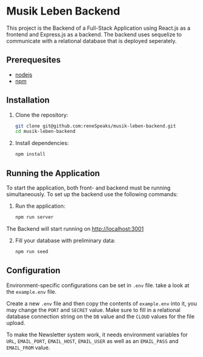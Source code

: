 # Musik Leben Backend

This project is the Backend of a Full-Stack Application using React.js as a frontend and Express.js as a backend. The backend uses sequelize to communicate with a relational database that is deployed seperately.

## Prerequesites

- [nodejs](https://nodejs.org/)
- [npm](https://www.npmjs.com/)

## Installation

1. Clone the repository:

   ```bash
   git clone git@github.com:reneSpeaks/musik-leben-backend.git
   cd musik-leben-backend
   ```

2. Install dependencies:

   ```bash
   npm install
   ```

## Running the Application

To start the application, both front- and backend must be running simultaneously. To set up the backend use the following commands:

1. Run the application:

    ```bash
    npm run server
    ```

The Backend will start running on [http://localhost:3001](http://localhost:3001)

2. Fill your database with preliminary data:

    ```bash
    npm run seed
    ```

## Configuration

Environment-specific configurations can be set in `.env` file. take a look at the `example.env` file.

Create a new `.env` file and then copy the contents of `example.env` into it, you may change the `PORT` and `SECRET` value.
Make sure to fill in a relational database connection string on the `DB` value and the `CLOUD` values for the file upload.

To make the Newsletter system work, it needs environment variables for `URL`, `EMAIL_PORT`, `EMAIL_HOST`, `EMAIL_USER` as well as an `EMAIL_PASS` and `EMAIL_FROM` value. 
